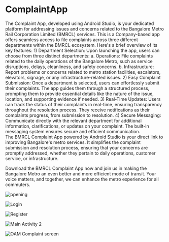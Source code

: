 # ComplaintApp
The  Complaint App, developed using Android Studio, is your dedicated platform for addressing issues and concerns related to the Bangalore Metro Rail Corporation Limited (BMRCL) services. This is a Company-based app offers seamless access to file complaints across three different departments within the BMRCL ecosystem. Here's a brief overview of its key features:
        1) Department Selection: Upon launching the app, users can choose from three distinct departments:
              a. Operations: File complaints related to the daily operations of the Bangalore Metro, such as service disruptions, delays, cleanliness, and safety concerns.
              b. Infrastructure: Report problems or concerns related to metro station facilities, escalators, elevators, signage, or any infrastructure-related issues.
        2) Easy Complaint Submission: Once a department is selected, users can effortlessly submit their complaints. The app guides them through a structured process, prompting them to provide essential details like the nature of the issue, location, and supporting evidence if needed.
        3) Real-Time Updates: Users can track the status of their complaints in real-time, ensuring transparency throughout the resolution process. They receive notifications as their complaints progress, from submission to resolution.
        4) Secure Messaging: Communicate directly with the relevant department for additional information, clarifications, or updates on your complaint. The built-in messaging system ensures secure and efficient communication.    
The BMRCL Complaint App powered by Android Studio is your direct link to improving Bangalore's metro services. It simplifies the complaint submission and resolution process, ensuring that your concerns are promptly addressed, whether they pertain to daily operations, customer service, or infrastructure.

Download the BMRCL Complaint App now and join us in making the Bangalore Metro an even better and more efficient mode of transit. Your voice matters, and together, we can enhance the metro experience for all commuters.        



![opening](https://github.com/TriparnaR/ComplaintApp/assets/101574532/086efc34-6f0f-4057-97f3-1ca8258ae090)


![Login](https://github.com/TriparnaR/ComplaintApp/assets/101574532/9e6c1b8a-f8a4-4b12-ba34-fb80c8ea604c)


![Register](https://github.com/TriparnaR/ComplaintApp/assets/101574532/0f71bbf8-3684-4f64-9ce0-1cd0752e7b74)


![Main Activity 2](https://github.com/TriparnaR/ComplaintApp/assets/101574532/10c6daf1-b643-44de-8da2-a5372ac667ab)



![OAM Complaint screen](https://github.com/TriparnaR/ComplaintApp/assets/101574532/c464951c-d405-477a-84fc-eb7e845ea973)



